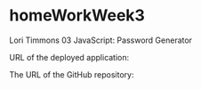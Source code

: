 # homeWorkWeek3
Lori Timmons 
03 JavaScript: Password Generator


<!-- ScreenShot -->
<!-- ![Screen shot 1](Path HERE)) -->

URL of the deployed application:

The URL of the GitHub repository: 